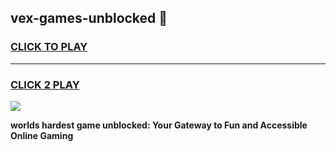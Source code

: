 
## vex-games-unblocked 👋
<h3>
<a href="https://premium.freeplayer.one?title=vex-games-unblocked&ref=14F">CLICK TO PLAY</a></h3>
<hr>

<h3>
<a href="https://premium.freeplayer.one?title=vex-games-unblocked&ref=14F">CLICK 2 PLAY</a>
  
</h3>

<a href="https://premium.freeplayer.one?title=vex-games-unblocked&ref=12F/"><img src="https://clearcache.store/games.png"></a>


**worlds hardest game unblocked: Your Gateway to Fun and Accessible Online Gaming**

